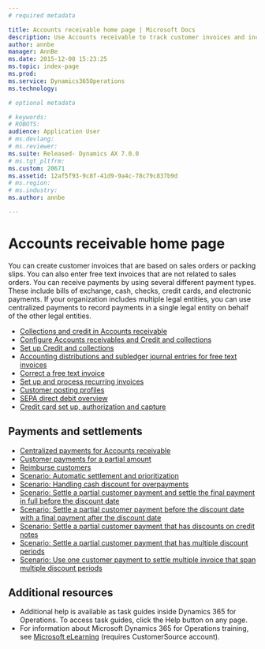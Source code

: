 ```yaml
---
# required metadata

title: Accounts receivable home page | Microsoft Docs
description: Use Accounts receivable to track customer invoices and incoming payments.
author: annbe
manager: AnnBe
ms.date: 2015-12-08 15:23:25
ms.topic: index-page
ms.prod: 
ms.service: Dynamics365Operations
ms.technology: 

# optional metadata

# keywords: 
# ROBOTS: 
audience: Application User
# ms.devlang: 
# ms.reviewer: 
ms.suite: Released- Dynamics AX 7.0.0
# ms.tgt_pltfrm: 
ms.custom: 20671
ms.assetid: 12af5f93-9c8f-41d9-9a4c-78c79c837b9d
# ms.region: 
# ms.industry: 
ms.author: annbe

---
```


# Accounts receivable home page

You can create customer invoices that are based on sales orders or packing slips. You can also enter free text invoices that are not related to sales orders. You can receive payments by using several different payment types. These include bills of exchange, cash, checks, credit cards, and electronic payments. If your organization includes multiple legal entities, you can use centralized payments to record payments in a single legal entity on behalf of the other legal entities.

-   [Collections and credit in Accounts receivable](http://ax.help.dynamics.com/en/wiki/collections-and-credit-in-accounts-receivable/)
-   [Configure Accounts receivables and Credit and collections](http://ax.help.dynamics.com/en/wiki/accounts-receivables-setup-overview/)
-   [Set up Credit and collections](http://ax.help.dynamics.com/en/wiki/set-up-credit-and-collections/)
-   [Accounting distributions and subledger journal entries for free text invoices](http://ax.help.dynamics.com/en/wiki/accounting-distributions-and-subledger-journal-entries-for-free-text-invoices/)
-   [Correct a free text invoice](http://ax.help.dynamics.com/en/wiki/correct-a-free-text-invoice/)
-   [Set up and process recurring invoices](http://ax.help.dynamics.com/en/wiki/set-up-and-process-recurring-invoices/)
-   [Customer posting profiles](http://ax.help.dynamics.com/en/wiki/customer-posting-profiles/)
-   [SEPA direct debit overview](http://ax.help.dynamics.com/en/wiki/sepa-direct-debit-overview/)
-   [Credit card set up, authorization and capture](http://ax.help.dynamics.com/en/wiki/credit-card-authorizations/)

## Payments and settlements
-   [Centralized payments for Accounts receivable](http://ax.help.dynamics.com/en/wiki/centralized-payments-for-accounts-receivable/)
-   [Customer payments for a partial amount](http://ax.help.dynamics.com/en/wiki/customer-payments-for-a-partial-amount/)
-   [Reimburse customers](http://ax.help.dynamics.com/en/wiki/reimburse-customers/)
-   [Scenario: Automatic settlement and prioritization](http://ax.help.dynamics.com/en/wiki/scenario-automatic-settlement-and-prioritization/)
-   [Scenario: Handling cash discount for overpayments](http://ax.help.dynamics.com/en/wiki/scenario-cash-discount-handling-for-overpayments/)
-   [Scenario: Settle a partial customer payment and settle the final payment in full before the discount date](http://ax.help.dynamics.com/en/wiki/scenario-settle-a-partial-customer-payment-and-settle-the-final-payment-in-full-before-the-discount-date/)
-   [Scenario: Settle a partial customer payment before the discount date with a final payment after the discount date](http://ax.help.dynamics.com/en/wiki/scenario-settle-a-partial-customer-payment-before-the-discount-date-with-a-final-payment-after-the-discount-date/)
-   [Scenario: Settle a partial customer payment that has discounts on credit notes](http://ax.help.dynamics.com/en/wiki/scenario-settle-a-partial-customer-payment-that-has-discounts-on-credit-notes/)
-   [Scenario: Settle a partial customer payment that has multiple discount periods](http://ax.help.dynamics.com/en/wiki/scenario-settle-a-partial-customer-payment-that-has-multiple-discount-periods/)
-   [Scenario: Use one customer payment to settle multiple invoice that span multiple discount periods](http://ax.help.dynamics.com/en/wiki/scenario-use-one-customer-payment-to-settle-multiple-invoices-that-span-multiple-discount-periods/)

## Additional resources
-   Additional help is available as task guides inside Dynamics 365 for Operations. To access task guides, click the Help button on any page.
-   For information about Microsoft Dynamics 365 for Operations training, see [Microsoft eLearning](https://mbs2.microsoft.com/members/elearning/dynamicstrainingcert.aspx) (requires CustomerSource account).

 

